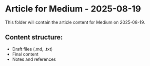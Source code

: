 # Article for Medium - 2025-08-19

This folder will contain the article content for Medium on 2025-08-19.

## Content structure:
- Draft files (.md, .txt)
- Final content
- Notes and references
